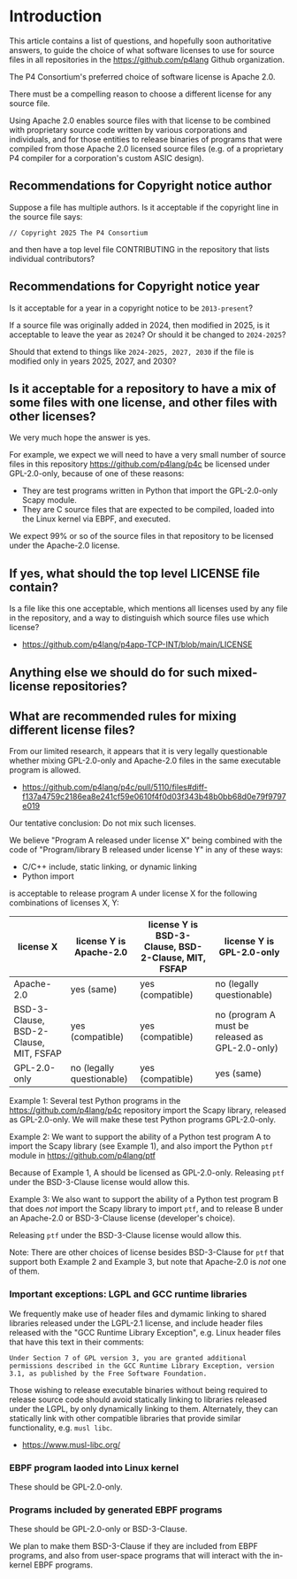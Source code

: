 # Introduction

This article contains a list of questions, and hopefully soon
authoritative answers, to guide the choice of what software licenses
to use for source files in all repositories in the
https://github.com/p4lang Github organization.

The P4 Consortium's preferred choice of software license is Apache
2.0.

There must be a compelling reason to choose a different license for
any source file.

Using Apache 2.0 enables source files with that license to be combined
with proprietary source code written by various corporations and
individuals, and for those entities to release binaries of programs
that were compiled from those Apache 2.0 licensed source files
(e.g. of a proprietary P4 compiler for a corporation's custom ASIC
design).


## Recommendations for Copyright notice author

Suppose a file has multiple authors.  Is it acceptable if the
copyright line in the source file says:

```
// Copyright 2025 The P4 Consortium
```

and then have a top level file CONTRIBUTING in the repository that
lists individual contributors?


## Recommendations for Copyright notice year

Is it acceptable for a year in a copyright notice to be
`2013-present`?

If a source file was originally added in 2024, then modified in 2025,
is it acceptable to leave the year as `2024`?  Or should it be changed
to `2024-2025`?

Should that extend to things like `2024-2025, 2027, 2030` if the file
is modified only in years 2025, 2027, and 2030?


## Is it acceptable for a repository to have a mix of some files with one license, and other files with other licenses?

We very much hope the answer is yes.

For example, we expect we will need to have a very small number of
source files in this repository https://github.com/p4lang/p4c be
licensed under GPL-2.0-only, because of one of these reasons:

+ They are test programs written in Python that import the
  GPL-2.0-only Scapy module.
+ They are C source files that are expected to be compiled, loaded
  into the Linux kernel via EBPF, and executed.

We expect 99% or so of the source files in that repository to be
licensed under the Apache-2.0 license.


## If yes, what should the top level LICENSE file contain?

Is a file like this one acceptable, which mentions all licenses used
by any file in the repository, and a way to distinguish which source
files use which license?

+ https://github.com/p4lang/p4app-TCP-INT/blob/main/LICENSE


## Anything else we should do for such mixed-license repositories?


## What are recommended rules for mixing different license files?

From our limited research, it appears that it is very legally
questionable whether mixing GPL-2.0-only and Apache-2.0 files in the
same executable program is allowed.

+ https://github.com/p4lang/p4c/pull/5110/files#diff-f137a4759c2186ea8e241cf59e0610f4f0d03f343b48b0bb68d0e79f9797e019

Our tentative conclusion: Do not mix such licenses.

We believe "Program A released under license X" being combined with the code of "Program/library B released under license Y" in any of these ways:

+ C/C++ include, static linking, or dynamic linking
+ Python import

is acceptable to release program A under license X for the following
combinations of licenses X, Y:


| license X  | license Y is Apache-2.0 | license Y is BSD-3-Clause, BSD-2-Clause, MIT, FSFAP | license Y is GPL-2.0-only |
| ---------- | ---------- | -------------------------------------- | ------------ |
| Apache-2.0 | yes (same) | yes (compatible)                       | no (legally questionable) |
| BSD-3-Clause, BSD-2-Clause, MIT, FSFAP | yes (compatible) | yes (compatible) | no (program A must be released as GPL-2.0-only)
| GPL-2.0-only | no (legally questionable) | yes (compatible)      | yes (same) |

Example 1: Several test Python programs in the
https://github.com/p4lang/p4c repository import the Scapy library,
released as GPL-2.0-only.  We will make these test Python programs
GPL-2.0-only.

Example 2: We want to support the ability of a Python test program A
to import the Scapy library (see Example 1), and also import the
Python `ptf` module in https://github.com/p4lang/ptf

Because of Example 1, A should be licensed as GPL-2.0-only.  Releasing
`ptf` under the BSD-3-Clause license would allow this.

Example 3: We also want to support the ability of a Python test
program B that does _not_ import the Scapy library to import `ptf`,
and to release B under an Apache-2.0 or BSD-3-Clause license
(developer's choice).

Releasing `ptf` under the BSD-3-Clause license would allow this.

Note: There are other choices of license besides BSD-3-Clause for
`ptf` that support both Example 2 and Example 3, but note that
Apache-2.0 is _not_ one of them.


### Important exceptions: LGPL and GCC runtime libraries

We frequently make use of header files and dymamic linking to shared
libraries released under the LGPL-2.1 license, and include header
files released with the "GCC Runtime Library Exception", e.g. Linux
header files that have this text in their comments:

```
Under Section 7 of GPL version 3, you are granted additional
permissions described in the GCC Runtime Library Exception, version
3.1, as published by the Free Software Foundation.
```

Those wishing to release executable binaries without being required to
release source code should avoid statically linking to libraries
released under the LGPL, by only dynamically linking to them.
Alternately, they can statically link with other compatible libraries
that provide similar functionality, e.g. `musl libc`.

+ https://www.musl-libc.org/


### EBPF program laoded into Linux kernel

These should be GPL-2.0-only.


### Programs included by generated EBPF programs

These should be GPL-2.0-only or BSD-3-Clause.

We plan to make them BSD-3-Clause if they are included from EBPF
programs, and also from user-space programs that will interact with
the in-kernel EBPF programs.
